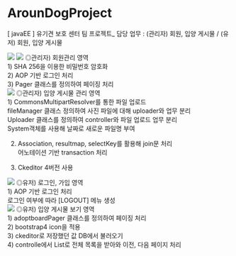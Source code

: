 # ArounDogProject
[ javaEE ] 유기견 보호 센터 팀 프로젝트_ 담당 업무 : (관리자) 회원, 입양 게시물 / (유저) 회원, 입양 게시물 


<img src="https://postfiles.pstatic.net/MjAxOTA1MDhfMTY2/MDAxNTU3MjQxMzc5NDk2.HxAgqP2dJOv36ksHMjRP7zJmwUAbmn9mkPTBvegNHC0g.-bXVi1dEyOUHvpJdaetlrKOIC9BCiFi9b1_Pfxfhhbsg.PNG.kwjing93/AROUNDOG_1.png?type=w966">



<img src="https://postfiles.pstatic.net/MjAxOTA1MDhfMTM4/MDAxNTU3MzE4Njk5OTU0.R13Ja4s9Y3fe82S4b1qand8Th4-AkCasVn_NvuxMGfog.TyCuPmlqTwUzjYhxKft1GeGYGipRP9a4gHXLPZZzVLog.PNG.kwjing93/AROUNDOG_2-1.png?type=w966">
◎관리자) 회원관리 영역<br/>
1) SHA 256을 이용한 비밀번호 암호화<br/>
2) AOP 기반 로그인 처리<br/>
3) Pager 클래스를 정의하여 페이징 처리<br/>




<img src="https://postfiles.pstatic.net/MjAxOTA1MDhfMTA2/MDAxNTU3MzE4NzE3MTI2.E4BRZyP0BFfoopz6dG9Y3g6cv_DuFF6h2Wfj6PG32u4g.dAp53xEeJe3OdGwUvfJAE1hodg3bVM5PpMPh9C1MwPog.PNG.kwjing93/AROUNDOG_3-1.png?type=w966">
◎관리자) 입양 게시물 관리 영역<br/>
1) CommonsMultipartResolver를 통한 파일 업로드<br/>
   fileManager 클래스 정의하여 사진 파일에 대해 uploader와 업무 분리<br/>
   Uploader 클래스를 정의하여 controller와 파일 업로드 업무 분리<br/>
   System객체를 사용해 날짜로 새로운 파일명 부여<br/>

2) Association, resultmap, selectKey를 활용해 join문 처리<br/>
   어노테이션 기반 transaction 처리<br/>

3) Ckeditor 4버전 사용<br/>




<img src="https://postfiles.pstatic.net/MjAxOTA1MDhfMjA0/MDAxNTU3MzE4NzE5NjUz.FPY7hvpKOFmYhzvXipDuRa3AcybZ9kKnIUQm2ph8coMg.vO_75keBF2nAiA3WW9EEdY7M0RdwVtm7vT4P1xQPhIwg.PNG.kwjing93/AROUNDOG_4-1.png?type=w966">
◎유저) 로그인, 가입 영역<br/>
1) AOP 기반 로그인 처리<br/>
  로그인 여부에 따라 [LOGOUT] 메뉴 생성<br/>




<img src="https://postfiles.pstatic.net/MjAxOTA1MDhfMTc4/MDAxNTU3MzE4NzIxNjg2.db-MH4uL5r3HvB_4EIjes8AO51g18wEAvsmLeUdxpfYg.KKuNYfm8Mtu04T9iVaIiXzzco9daebP4riw-HPB0ekUg.PNG.kwjing93/AROUNDOG_5-1.png?type=w966">
◎유저) 입양 게시물 보기 영역<br/>
1) adoptboardPager 클래스를 정의하여 페이징 처리<br/>
2) bootstrap4 icon을 적용<br/>
3) ckeditor로 저장했던 값 DB에서 불러오기<br/>
4) controlle에서 List로 전체 목록을 받아와 이전, 다음 페이지 처리<br/>


